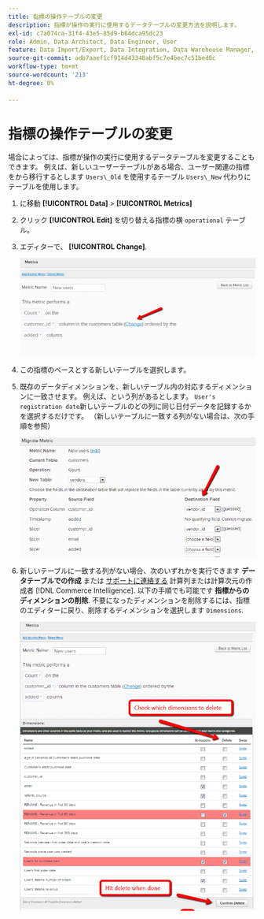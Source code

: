 ```yaml
---
title: 指標の操作テーブルの変更
description: 指標が操作の実行に使用するデータテーブルの変更方法を説明します。
exl-id: c7a074ca-31f4-43e5-85d9-b64dca95dc23
role: Admin, Data Architect, Data Engineer, User
feature: Data Import/Export, Data Integration, Data Warehouse Manager, Commerce Tables
source-git-commit: adb7aaef1cf914d43348abf5c7e4bec7c51bed0c
workflow-type: tm+mt
source-wordcount: '213'
ht-degree: 0%

---
```


# 指標の操作テーブルの変更

場合によっては、指標が操作の実行に使用するデータテーブルを変更することもできます。 例えば、新しいユーザーテーブルがある場合、ユーザー関連の指標をから移行するとします  `Users\_Old` を使用するテーブル `Users\_New` 代わりにテーブルを使用します。

1. に移動 **[!UICONTROL Data]** > **[!UICONTROL Metrics]**
1. クリック **[!UICONTROL Edit]** を切り替える指標の横 `operational` テーブル。
1. エディターで、 **[!UICONTROL Change]**.

   ![](../../assets/change-metrics-1.png)
1. この指標のベースとする新しいテーブルを選択します。
1. 既存のデータディメンションを、新しいテーブル内の対応するディメンションに一致させます。 例えば、という列があるとします。 `User's registration date`新しいテーブルのどの列に同じ日付データを記録するかを選択するだけです。 （新しいテーブルに一致する列がない場合は、次の手順を参照）

   ![](../../assets/change-metrics-2.png)

1. 新しいテーブルに一致する列がない場合、次のいずれかを実行できます **データテーブルでの作成** または [サポートに連絡する](https://experienceleague.adobe.com/docs/commerce-knowledge-base/kb/troubleshooting/miscellaneous/mbi-service-policies.html) 計算列または計算次元の作成者 [!DNL Commerce Intelligence]. 以下の手順でも可能です **指標からのディメンションの削除**. 不要になったディメンションを削除するには、指標のエディターに戻り、削除するディメンションを選択します `Dimensions`.

   ![](../../assets/change-metrics-3.png)
